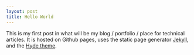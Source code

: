 ```yaml
---
layout: post
title: Hello World 
---
```

This is my first post in what will be my blog / portfolio / place for technical articles. It is hosted on Github pages, uses the static page generator [Jekyll](https://jekyllrb.com/), and the [Hyde theme](http://hyde.getpoole.com/).

